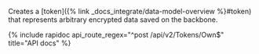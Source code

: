 Creates a [token]({% link _docs_integrate/data-model-overview %}#token) that represents arbitrary encrypted data
saved on the backbone.

{% include rapidoc api_route_regex="^post /api/v2/Tokens/Own$" title="API docs" %}
